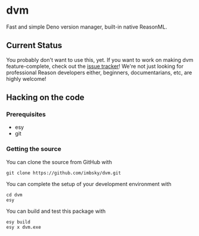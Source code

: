 # dvm

Fast and simple Deno version manager, built-in native ReasonML.

## Current Status

You probably don't want to use this, yet. If you want to work on making dvm
feature-complete, check out the
[issue tracker](https://github.com/imbsky/dvm/issues)! We're not just looking
for professional Reason developers either, beginners, documentarians, etc, are
highly welcome!

## Hacking on the code

### Prerequisites

- esy
- git

### Getting the source

You can clone the source from GitHub with

```console
git clone https://github.com/imbsky/dvm.git
```

You can complete the setup of your development environment with

```console
cd dvm
esy
```

You can build and test this package with

```console
esy build
esy x dvm.exe
```
